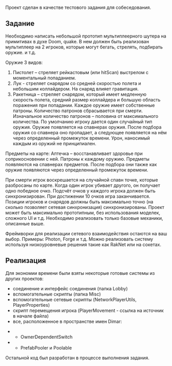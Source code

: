 Проект сделан в качестве тестового задания для собеседования.

## Задание

Необходимо написать небольшой прототип мультиплеерного шутера на примитивах в духе Doom, quake. В нем должен быть реализован мультиплеер на 2 игроков, которые могут бегать, стрелять, подбирать оружие. и т.д.

Оружие 3 видов: 
1) Пистолет – стреляет рейкастовым (или hitScan) выстрелом с моментальный попаданием. 
2) Лук - стреляет снарядом со средней скоростью полета и небольшим коллайдером. На снаряд влияет гравитация.
3) Ракетница – стреляет снарядом, который имеет медленную скорость полета, средний размер коллайдера и большую область поражения при попадании. 
Каждое оружие имеет собственные патроны. Количество патронов сбрасывается при смерти. Изначальное количество патронов – половина от максимального количества. По умолчанию игроку дается один случайный тип оружия. 
Оружие появляется на спавнерах оружия. После подбора оружия со спавнера оно пропадает, а следующее появляется на нём через определенный промежуток времени. Урон, наносимый каждым из оружий не принципиален.
	
Предметы на карте:
Аптечка – восстанавливает здоровье при соприкосновении с ней.
Патроны к каждому оружию.
Предметы появляются на спавнерах предметов. После подбора они также как оружие появляются через определенный промежуток времени.

При смерти игрок воскрешается на случайной спавн точке, которые разбросаны по карте. Когда один игрок убивает другого, он получает одно победное очко. Подсчёт очков у каждого игрока должен быть синхронизирован. При достижении 10 очков игра заканчивается.
Позиции игроков и снарядов должны быть максимально точно (на сколько позволяет сетевая синхронизация) синхронизированы.
Проект может быть максимально прототипным, без использования моделек, сложного UI и т.д. Необходимо реализовать только базовые механики, описанные выше.

Фреймворки для реализации сетевого взаимодействия остаются на ваш выбор. Примеры: Photon, Forge и т.д. 
Можно реализовать систему используя низкоуровневые решения такие как RakNet или на сокетах. 

## Реализация

Для экономии времени были взяты некоторые готовые системы из других проектов:

- соединение и интерфейс соединения (папка Lobby)
- вспомогательные скрипты (папка Misc)
- вспомогательные сетевые скрипты (NetworkPlayerUtils, PlayerProperties)
- скрипт перемещения игрока (PlayerMovement - ссылка на источник в начале файла)
- все, расположенное в пространстве имен Dimar:
* * OwnerDependentSwitch
* * PrefabPooler и Poolable

Остальной код был разработан в процессе выполнения задания.